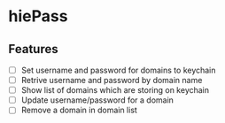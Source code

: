 # hiePass

## Features

- [ ] Set username and password for domains to keychain
- [ ] Retrive username and password by domain name
- [ ] Show list of domains which are storing on keychain
- [ ] Update username/password for a domain 
- [ ] Remove a domain in domain list
